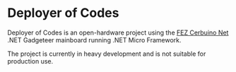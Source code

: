 Deployer of Codes
=================

Deployer of Codes is an open-hardware project using the [FEZ Cerbuino Net](https://www.ghielectronics.com/catalog/product/473) .NET Gadgeteer mainboard running .NET Micro Framework.

The project is currently in heavy development and is not suitable for production use.
